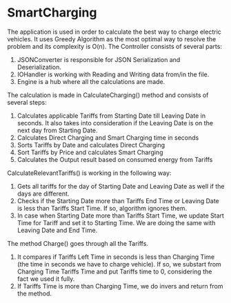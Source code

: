 # SmartCharging
The application is used in order to calculate the best way to charge electric vehicles.
It uses Greedy Algorithm as the most optimal way to resolve the problem and its complexity is O(n).
The Controller consists of several parts:
1. JSONConverter is responsible for JSON Serialization and Deserialization.
2. IOHandler is working with Reading and Writing data from/in the file.
3. Engine is a hub where all the calculations are made.

The calculation is made in CalculateCharging() method and consists of several steps:
1. Calculates applicable Tariffs from Starting Date till Leaving Date in seconds. 
It also takes into consideration if the Leaving Date is on the next day from Starting Date.
2. Calculates Direct Charging and Smart Charging time in seconds
3. Sorts Tariffs by Date and calculates Direct Charging
4. Sort Tariffs by Price and calculates Smart Charging
5. Calculates the Output result based on consumed energy from Tariffs

CalculateRelevantTariffs() is working in the following way:
1. Gets all tariffs for the day of Starting Date and Leaving Date as well if the days are different.
2. Checks if the Starting Date more than Tariffs End Time or Leaving Date is less than Tariffs Start Time.
If so, algorithm ignores them.
3. In case when Starting Date more than Tariffs Start Time, we update Start Time for Tariff and set it to Starting Time.
We are doing the same with Leaving Date and End Time.

The method Charge() goes through all the Tariffs.
1. It compares if Tariffs Left Time in seconds is less than Charging Time (the time in seconds we have to charge vehicle).
If so, we substart from Charging Time Tariffs Time and put Tariffs time to 0, considering the fact we used it fully.
2. If Tariffs Time is more than Charging Time, we do invers and return from the method.
